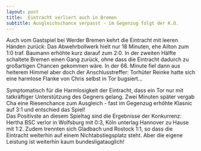 ```yaml
---
layout: post
title:  Eintracht verliert auch in Bremen
subtitle: Ausgleichschance verpasst - im Gegenzug folgt der K.O.
---
```


Auch vom Gastspiel bei Werder Bremen kehrt die Eintracht mit leeren Händen zurück: Das Abwehrbollwerk hielt nur 18 Minuten, ehe Ailton zum 1:0 traf. Baumann erhöhte kurz darauf zum 2:0. In der zweiten Hälfte schaltete Bremen einen Gang zurück, ohne dass die Eintracht dadurch zu großartigen Chancen gekommen wäre. In der 66. Minute fiel dann aus heiterem Himmel aber doch der Anschlusstreffer: Torhüter Reinke hatte sich eine harmlose Flanke von Chris selbst in Tor bugsiert... 

Symptomatisch für die Harmlosigkeit der Eintracht, dass ein Tor nur mit tatkräftiger Unterstützung des Gegners gelang. Zwei Minuten später vergab Cha eine Riesenchance zum Ausgleich - fast im Gegenzug erhöhte Klasnic auf 3:1 und entschied das Spiel!  
Das Positivste an diesem Spieltag sind die Ergebnisse der Konkurrenz: Hertha BSC verlor in Wolfsburg mit 0:3, Köln unterlag Hannover zu Hause mit 1:2. Zudem trennten sich Gladbach und Rostock 1:1, so dass die Eintracht weiterhin auf einem Nichtabstiegsplatz steht. Aber die eigene Leistung ist weiterhin kaum bundesligatauglich!
